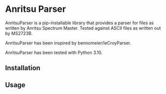 # Anritsu Parser

AnritsuParser is a pip-installable library that provides a parser for files as 
written by Anritsu Spectrum Master.
Tested against ASCII files as written out by MS2723B.

AnritsuParser has been inspired by bennomeier/leCroyParser.

AnritsuParser has been tested with Python 3.10.

## Installation


## Usage

